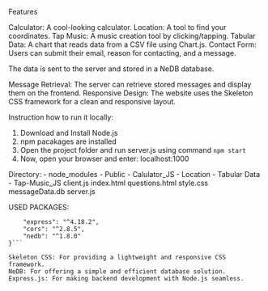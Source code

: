
Features

Calculator: A cool-looking calculator.
Location: A tool to find your coordinates.
Tap Music: A music creation tool by clicking/tapping.
Tabular Data: A chart that reads data from a CSV file using Chart.js.
Contact Form: Users can submit their email, reason for contacting, and a message.

The data is sent to the server and stored in a NeDB database.

Message Retrieval: The server can retrieve stored messages and display them on the frontend.
Responsive Design: The website uses the Skeleton CSS framework for a clean and responsive layout.



Instruction how to run it locally:

1. Download and Install Node.js 
2. npm pacakages are installed
3. Open the project folder and run server.js using command ```npm start```
4. Now, open your browser and enter: localhost:1000

Directory:
    - node_modules
    - Public
        - Calulator_JS
        - Location
        - Tabular Data
        - Tap-Music_JS
        client.js
        index.html
        questions.html
        style.css
    messageData.db
    server.js
    

USED PACKAGES:

```"dependencies": {
    "express": "^4.18.2",
    "cors": "^2.8.5",
    "nedb": "^1.8.0"
}```

Skeleton CSS: For providing a lightweight and responsive CSS framework.
NeDB: For offering a simple and efficient database solution.
Express.js: For making backend development with Node.js seamless.
